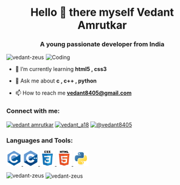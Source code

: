 
<h1 align="center">Hello 👋 there myself Vedant Amrutkar</h1>
<h3 align="center">A young passionate developer from India</h3>
<img align="right" alt="Coding" width="400" src="https://physicsgurukul.files.wordpress.com/2019/02/character-1.gif">


<p align="left"> <img src="https://komarev.com/ghpvc/?username=vedant-zeus&label=Profile%20views&color=0e75b6&style=flat" alt="vedant-zeus" /> </p>

- 🌱 I’m currently learning **html5 , css3**

- 💬 Ask me about **c , c++ , python**

- 📫 How to reach me **vedant8405@gmail.com**

<h3 align="left">Connect with me:</h3>
<p align="left">
<a href="https://linkedin.com/in/vedant amrutkar" target="blank"><img align="center" src="https://raw.githubusercontent.com/rahuldkjain/github-profile-readme-generator/master/src/images/icons/Social/linked-in-alt.svg" alt="vedant amrutkar" height="30" width="40" /></a>
<a href="https://instagram.com/vedant_a18" target="blank"><img align="center" src="https://raw.githubusercontent.com/rahuldkjain/github-profile-readme-generator/master/src/images/icons/Social/instagram.svg" alt="vedant_a18" height="30" width="40" /></a>
<a href="https://www.hackerrank.com/@vedant8405" target="blank"><img align="center" src="https://raw.githubusercontent.com/rahuldkjain/github-profile-readme-generator/master/src/images/icons/Social/hackerrank.svg" alt="@vedant8405" height="30" width="40" /></a>
</p>

<h3 align="left">Languages and Tools:</h3>
<p align="left"> <a href="https://www.cprogramming.com/" target="_blank" rel="noreferrer"> <img src="https://raw.githubusercontent.com/devicons/devicon/master/icons/c/c-original.svg" alt="c" width="40" height="40"/> </a> <a href="https://www.w3schools.com/cpp/" target="_blank" rel="noreferrer"> <img src="https://raw.githubusercontent.com/devicons/devicon/master/icons/cplusplus/cplusplus-original.svg" alt="cplusplus" width="40" height="40"/> </a> <a href="https://www.w3schools.com/css/" target="_blank" rel="noreferrer"> <img src="https://raw.githubusercontent.com/devicons/devicon/master/icons/css3/css3-original-wordmark.svg" alt="css3" width="40" height="40"/> </a> <a href="https://www.w3.org/html/" target="_blank" rel="noreferrer"> <img src="https://raw.githubusercontent.com/devicons/devicon/master/icons/html5/html5-original-wordmark.svg" alt="html5" width="40" height="40"/> </a> <a href="https://www.python.org" target="_blank" rel="noreferrer"> <img src="https://raw.githubusercontent.com/devicons/devicon/master/icons/python/python-original.svg" alt="python" width="40" height="40"/> </a> </p>

<p><img align="left" src="https://github-readme-stats.vercel.app/api/top-langs?username=vedant-zeus&show_icons=true&locale=en&layout=compact" alt="vedant-zeus" /></p>

<p>&nbsp;<img align="center" src="https://github-readme-stats.vercel.app/api?username=vedant-zeus&show_icons=true&locale=en" alt="vedant-zeus" /></p>


